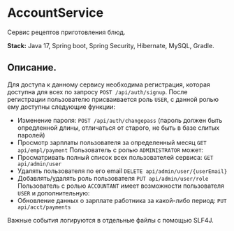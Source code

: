 # AccountService
Сервис рецептов приготовления блюд.

**Stack:** Java 17, Spring boot, Spring Security, Hibernate, MySQL, Gradle.
## Описание.
Для доступа к данному сервису необходима регистрация, которая доступна для всех по запросу `POST /api/auth/signup`. 
После регистрации пользователю присваивается роль `USER`, с данной ролью ему доступны следующие функции:
- Изменение пароля: `POST /api/auth/changepass` (пароль должен быть опредленной длины, отличаться от старого, не быть в базе слитых паролей) 
- Просмотр зарплаты пользователя за определенный месяц `GET api/empl/payment`
Пользователь с ролью `ADMINISTRATOR` может:
- Просматривать полный список всех пользователей сервиса: `GET api/admin/user`
- Удалять пользователя по его email `DELETE api/admin/user/{userEmail}`
- Добавлять/удалять роль пользователя `PUT api/admin/user/role`
Пользователь с ролью `ACCOUNTANT` имеет возможности пользователя `USER` и дополнительную:
- Обновление данных о зарплате работника за какой-либо период: `PUT api/acct/payments`

Важные события логируются в отдельные файлы с помощью SLF4J.
